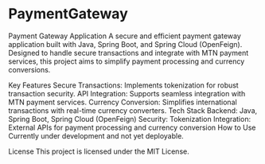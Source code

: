 # PaymentGateway

Payment Gateway Application
A secure and efficient payment gateway application built with Java, Spring Boot, and Spring Cloud (OpenFeign). Designed to handle secure transactions and integrate with MTN payment services, this project aims to simplify payment processing and currency conversions.

Key Features
Secure Transactions: Implements tokenization for robust transaction security.
API Integration: Supports seamless integration with MTN payment services.
Currency Conversion: Simplifies international transactions with real-time currency converters.
Tech Stack
Backend: Java, Spring Boot, Spring Cloud (OpenFeign)
Security: Tokenization
Integration: External APIs for payment processing and currency conversion
How to Use
Currently under development and not yet deployable. 

License
This project is licensed under the MIT License.
